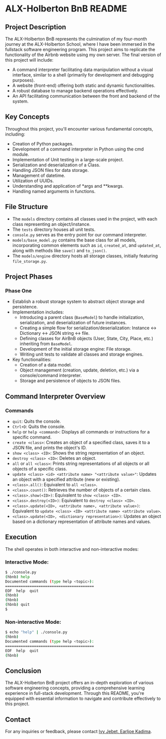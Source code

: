 # ALX-Holberton BnB README

## Project Description
The ALX-Holberton BnB represents the culmination of my four-month journey at the ALX-Holberton School, where I have been immersed in the fullstack software engineering program. This project aims to replicate the functionality of the Airbnb website using my own server. The final version of this project will include:

- A command interpreter facilitating data manipulation without a visual interface, similar to a shell (primarily for development and debugging purposes).
- A website (front-end) offering both static and dynamic functionalities.
- A robust database to manage backend operations effectively.
- An API facilitating communication between the front and backend of the system.

## Key Concepts
Throughout this project, you'll encounter various fundamental concepts, including:

- Creation of Python packages.
- Development of a command interpreter in Python using the cmd module.
- Implementation of Unit testing in a large-scale project.
- Serialization and deserialization of a Class.
- Handling JSON files for data storage.
- Management of datetime.
- Utilization of UUIDs.
- Understanding and application of *args and **kwargs.
- Handling named arguments in functions.

## File Structure
- The `models` directory contains all classes used in the project, with each class representing an object/instance.
- The `tests` directory houses all unit tests.
- `console.py` serves as the entry point for our command interpreter.
- `models/base_model.py` contains the base class for all models, incorporating common elements such as `id`, `created_at`, and `updated_at`, along with methods like `save()` and `to_json()`.
- The `models/engine` directory hosts all storage classes, initially featuring `file_storage.py`.

## Project Phases
### Phase One
- Establish a robust storage system to abstract object storage and persistence.
- Implementation includes:
  - Introducing a parent class (`BaseModel`) to handle initialization, serialization, and deserialization of future instances.
  - Creating a simple flow for serialization/deserialization: Instance <-> Dictionary <-> JSON string <-> file.
  - Defining classes for AirBnB objects (User, State, City, Place, etc.) inheriting from `BaseModel`.
  - Development of the initial storage engine: File storage.
  - Writing unit tests to validate all classes and storage engines.
- Key functionalities:
  - Creation of a data model.
  - Object management (creation, update, deletion, etc.) via a console/command interpreter.
  - Storage and persistence of objects to JSON files.

## Command Interpreter Overview
### Commands
- `quit`: Quits the console.
- `Ctrl+D`: Quits the console.
- `help` or `help <command>`: Displays all commands or instructions for a specific command.
- `create <class>`: Creates an object of a specified class, saves it to a JSON file, and prints the object's ID.
- `show <class> <ID>`: Shows the string representation of an object.
- `destroy <class> <ID>`: Deletes an object.
- `all` or `all <class>`: Prints string representations of all objects or all objects of a specific class.
- `update <class> <id> <attribute name> "<attribute value>"`: Updates an object with a specified attribute (new or existing).
- `<class>.all()`: Equivalent to `all <class>`.
- `<class>.count()`: Retrieves the number of objects of a certain class.
- `<class>.show(<ID>)`: Equivalent to `show <class> <ID>`.
- `<class>.destroy(<ID>)`: Equivalent to `destroy <class> <ID>`.
- `<class>.update(<ID>, <attribute name>, <attribute value>)`: Equivalent to `update <class> <ID> <attribute name> <attribute value>`.
- `<class>.update(<ID>, <dictionary representation>)`: Updates an object based on a dictionary representation of attribute names and values.

## Execution
The shell operates in both interactive and non-interactive modes:

### Interactive Mode:
```bash
$ ./console.py
(hbnb) help
Documented commands (type help <topic>):
========================================
EOF  help  quit
(hbnb) 
(hbnb) 
(hbnb) quit
$
```

### Non-interactive Mode:
```bash
$ echo "help" | ./console.py
(hbnb)
Documented commands (type help <topic>):
========================================
EOF  help  quit
(hbnb) 
```

## Conclusion
The ALX-Holberton BnB project offers an in-depth exploration of various software engineering concepts, providing a comprehensive learning experience in full-stack development. Through this README, you're equipped with essential information to navigate and contribute effectively to this project.

## Contact
For any inquiries or feedback, please contact [Ivy Jebet, Earljoe Kadima](mailto:your-jebetivy388@gmail.com, ).
